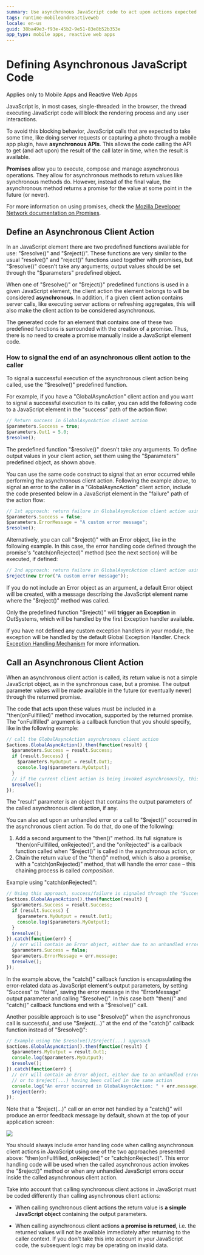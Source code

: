 ```yaml
---
summary: Use asynchronous JavaScript code to act upon actions expected to take some time.
tags: runtime-mobileandreactiveweb
locale: en-us
guid: 38ba49e3-f93e-45b2-9e51-83e8b52b353e
app_type: mobile apps, reactive web apps
---
```


# Defining Asynchronous JavaScript Code

<div class="info" markdown="1">

Applies only to Mobile Apps and Reactive Web Apps

</div>

JavaScript is, in most cases, single-threaded: in the browser, the thread executing JavaScript code will block the rendering process and any user interactions.

To avoid this blocking behavior, JavaScript calls that are expected to take some time, like doing server requests or capturing a photo through a mobile app plugin, have **asynchronous APIs**. This allows the code calling the API to get (and act upon) the result of the call later in time, when the result is available.

**Promises** allow you to execute, compose and manage asynchronous operations. They allow for asynchronous methods to return values like synchronous methods do. However, instead of the final value, the asynchronous method returns a promise for the value at some point in the future (or never).

For more information on using promises, check the [Mozilla Developer Network documentation on Promises](<https://developer.mozilla.org/en/docs/Web/JavaScript/Reference/Global_Objects/Promise>).

## Define an Asynchronous Client Action

In an JavaScript element there are two predefined functions available for use: "$resolve()" and "$reject()". These functions are very similar to the usual "resolve()" and "reject()" functions used together with promises, but "$resolve()" doesn't take any arguments; output values should be set through the "$parameters" predefined object.

When one of "$resolve()" or "$reject()" predefined functions is used in a given JavaScript element, the client action the element belongs to will be considered **asynchronous**. In addition, if a given client action contains server calls, like executing server actions or refreshing aggregates, this will also make the client action to be considered asynchronous.

The generated code for an element that contains one of these two predefined functions is surrounded with the creation of a promise. Thus, there is no need to create a promise manually inside a JavaScript element code.

### How to signal the end of an asynchronous client action to the caller

To signal a successful execution of the asynchronous client action being called, use the "$resolve()" predefined function.

For example, if you have a "GlobalAsyncAction" client action and you want to signal a successful execution to its caller, you can add the following code to a JavaScript element in the "success" path of the action flow:

```javascript
// Return success in GlobalAsyncAction client action
$parameters.Success = true;
$parameters.Out1 = 5.0;
$resolve();
```

The predefined function "$resolve()" doesn't take any arguments. To define output values in your client action, set them using the "$parameters" predefined object, as shown above.

You can use the same code construct to signal that an error occurred while performing the asynchronous client action. Following the example above, to signal an error to the caller in a "GlobalAsyncAction" client action, include the code presented below in a JavaScript element in the "failure" path of the action flow:

```javascript
// 1st approach: return failure in GlobalAsyncAction client action using an output parameter
$parameters.Success = false;
$parameters.ErrorMessage = "A custom error message"; 
$resolve();
```

Alternatively, you can call "$reject()" with an Error object, like in the following example. In this case, the error handling code defined through the promise's "catch(onRejected)" method (see the next section) will be executed, if defined:

```javascript
// 2nd approach: return failure in GlobalAsyncAction client action using $reject(...)
$reject(new Error("A custom error message"));
```

If you do not include an Error object as an argument, a default Error object will be created, with a message describing the JavaScript element name where the "$reject()" method was called.

<div class="info" markdown="1">

Only the predefined function "$reject()" will **trigger an Exception** in OutSystems, which will be handled by the first Exception handler available.

If you have not defined any custom exception handlers in your module, the exception will be handled by the default Global Exception Handler. Check [Exception Handling Mechanism](<../../../develop/logic/exceptions/handling-mechanism.md>) for more information.

</div>


## Call an Asynchronous Client Action

When an asynchronous client action is called, its return value is not a simple JavaScript object, as in the synchronous case, but a promise. The output parameter values will be made available in the future (or eventually never) through the returned promise.

The code that acts upon these values must be included in a "then(onFullfilled)" method invocation, supported by the returned promise. The "onFullfilled" argument is a callback function that you should specify, like in the following example:

```javascript
// call the GlobalAsyncAction asynchronous client action
$actions.GlobalAsyncAction().then(function(result) {
  $parameters.Success = result.Success;
  if (result.Success) {
    $parameters.MyOutput = result.Out1;
    console.log($parameters.MyOutput);
  }
  // if the current client action is being invoked asynchronously, this call will resolve its promise
  $resolve();
});
```

The "result" parameter is an object that contains the output parameters of the called asynchronous client action, if any.

You can also act upon an unhandled error or a call to "$reject()" occurred in the asynchronous client action. To do that, do one of the following:

1. Add a second argument to the "then()" method. Its full signature is "then(onFullfilled, onRejected)", and the "onRejected" is a callback function called when "$reject()" is called in the asynchronous action, or 
1. Chain the return value of the "then()" method, which is also a promise, with a "catch(onRejected)" method, that will handle the error case – this chaining process is called _composition_. 

Example using "catch(onRejected)":

```javascript 
// Using this approach, success/failure is signaled through the "Success" output parameter
$actions.GlobalAsyncAction().then(function(result) {
  $parameters.Success = result.Success;
  if (result.Success) {
    $parameters.MyOutput = result.Out1;
    console.log($parameters.MyOutput);
  }
  $resolve();
}).catch(function(err) {
  // err will contain an Error object, either due to an unhandled error or to $reject(...) having been called
  $parameters.Success = false;
  $parameters.ErrorMessage = err.message;
  $resolve();
});
```

In the example above, the "catch()" callback function is encapsulating the error-related data as JavaScript element's output parameters, by setting "Success" to "false", saving the error message in the "ErrorMessage" output parameter and calling "$resolve()". In this case both "then()" and "catch()" callback functions end with a "$resolve()" call.

Another possible approach is to use "$resolve()" when the asynchronous call is successful, and use "$reject(...)" at the end of the "catch()" callback function instead of "$resolve()":

```javascript
// Example using the $resolve()/$reject(...) approach
$actions.GlobalAsyncAction().then(function(result) {
  $parameters.MyOutput = result.Out1;
  console.log($parameters.MyOutput);
  $resolve();
}).catch(function(err) {
  // err will contain an Error object, either due to an unhandled error in GlobalAsyncAction
  // or to $reject(...) having been called in the same action
  console.log("An error occurred in GlobalAsyncAction: " + err.message);
  $reject(err);
});
```

Note that a "$reject(...)" call or an error not handled by a "catch()" will produce an error feedback message by default, shown at the top of your application screen:

![](images/feedback-message-error.png)

<div class="info" markdown="1">

You should always include error handling code when calling asynchronous client actions in JavaScript using one of the two approaches presented above: "then(onFullfilled, onRejected)" or "catch(onRejected)". This error handling code will be used when the called asynchronous action invokes the "$reject()" method or when any unhandled JavaScript errors occur inside the called asynchronous client action.

</div>

Take into account that calling synchronous client actions in JavaScript must be coded differently than calling asynchronous client actions:

* When calling synchronous client actions the return value is **a simple JavaScript object** containing the output parameters.
 
* When calling asynchronous client actions **a promise is returned**, i.e. the returned values will not be available immediately after returning to the caller context. If you don't take this into account in your JavaScript code, the subsequent logic may be operating on invalid data. 

